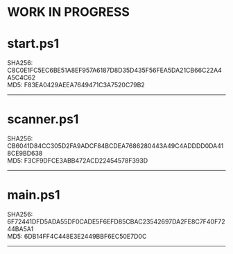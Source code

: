 # WORK IN PROGRESS
 
# start.ps1 

 SHA256: C8C0E1FC5EC6BE51A8EF957A6187D8D35D435F56FEA5DA21CB66C22A4A5C4C62    
 MD5: F83EA0429AEEA7649471C3A7520C79B2
___________________________________________________________________________
# scanner.ps1

SHA256: CB6041D84CC305D2FA9ADCF84BCDEA7686280443A49C4ADDDD0DA418CE9BD638  
MD5: F3CF9DFCE3ABB472ACD22454578F393D
___________________________________________________________________________
# main.ps1

SHA256: 6F72441DFD5ADA55DF0CADE5F6EFD85CBAC23542697DA2FE8C7F40F7244BA5A1  
MD5: 6DB14FF4C448E3E2449BBF6EC50E7D0C
___________________________________________________________________________
